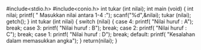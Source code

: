 #include<stdio.h>
#include<conio.h>
int tukar (int nilai);
int main (void)
{
    int nilai;
    printf( " Masukkan nilai antara 1-4 :");
    scanf("%d",&nilai);
    tukar (nilai);
    getch();
}
int tukar (int nilai)
{
    switch (nilai)
    {
    case 4:
        printf( "Nilai huruf : A"); break;
    case 3:
        printf( "Nilai huruf : B"); break;
    case 2:
        printf( "Nilai huruf : C"); break;
    case 1:
        printf( "Nilai huruf : D"); break;
    default:
        printf( "Kesalahan dalam memasukkan angka");
    }
    return(nilai);
}
